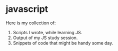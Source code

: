 # javascript

Here is my collection of:

1. Scripts I wrote, while learning JS.
2. Output of my JS study session.
3. Snippets of code that might be handy some day. 
